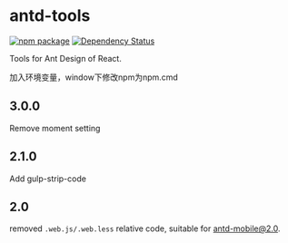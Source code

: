 # antd-tools

[![npm package](https://img.shields.io/npm/v/antd-tools.svg?style=flat-square)](https://www.npmjs.org/package/antd-tools)
[![Dependency Status](https://david-dm.org/ant-design/antd-tools.svg?style=flat-square)](https://david-dm.org/ant-design/antd-tools)

Tools for Ant Design of React.

加入环境变量，window下修改npm为npm.cmd

## 3.0.0

Remove moment setting

## 2.1.0

Add gulp-strip-code

## 2.0

removed `.web.js/.web.less` relative code, suitable for antd-mobile@2.0.
